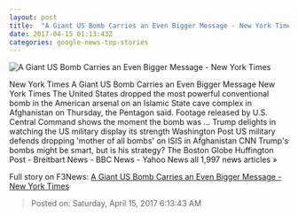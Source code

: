 ```yaml
---
layout: post
title:  "A Giant US Bomb Carries an Even Bigger Message - New York Times"
date: 2017-04-15 01:13:43Z
categories: google-news-top-stories
---
```


![A Giant US Bomb Carries an Even Bigger Message - New York Times](https://static01.nyt.com/images/2017/04/15/world/15afghanistan-still/15afghanistan-still-facebookJumbo.jpg)

New York Times A Giant US Bomb Carries an Even Bigger Message New York Times The United States dropped the most powerful conventional bomb in the American arsenal on an Islamic State cave complex in Afghanistan on Thursday, the Pentagon said. Footage released by U.S. Central Command shows the moment the bomb was ... Trump delights in watching the US military display its strength Washington Post US military defends dropping 'mother of all bombs' on ISIS in Afghanistan CNN Trump's bombs might be smart, but is his strategy? The Boston Globe Huffington Post - Breitbart News - BBC News - Yahoo News all 1,997 news articles »


Full story on F3News: [A Giant US Bomb Carries an Even Bigger Message - New York Times](http://www.f3nws.com/n/rTmBbG)

> Posted on: Saturday, April 15, 2017 6:13:43 AM
